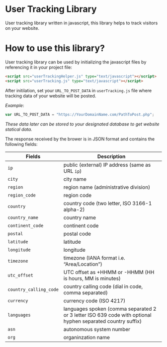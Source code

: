 # User Tracking Library
User tracking library written in javascript, this library helps to track visitors on your website.

# How to use this library?
User tracking library can be used by initializing the javascript files by referencing it in your project file:

```html
<script src="userTrackingHelper.js" type="text/javascript"></script>
<script src="userTracking.js" type="text/javascript"></script>
```

After initilation, set your `URL_TO_POST_DATA` in `userTracking.js` file where tracking data of your website will be posted.

*Example*:
```js
var URL_TO_POST_DATA = "https://YourDomainName.com/PathToPost.php";
```
*These data later can be stored to your designated database to get website statical data.*

The response received by the brower is in JSON format and contains the following fields:

Fields | Description
--- | --- 
`ip` | public (external) IP address (same as URL `ip`)
`city` | city name
`region` | region name (administrative division)
`region_code` | region code
`country` | country code (two letter, ISO 3166-1 alpha-2)
`country_name` | country name
`continent_code` | continent code
`postal` | postal code
`latitude` | latitude
`longitude` | longitude
`timezone` | timezone (IANA format i.e. “Area/Location”)
`utc_offset` | 	UTC offset as +HHMM or -HHMM (HH is hours, MM is minutes)
`country_calling_code` | country calling code (dial in code, comma separated)
`currency` | currency code (ISO 4217)
`languages` | languages spoken (comma separated 2 or 3 letter ISO 639 code with optional hyphen separated country suffix)
`asn` | autonomous system number
`org` | organinzation name

